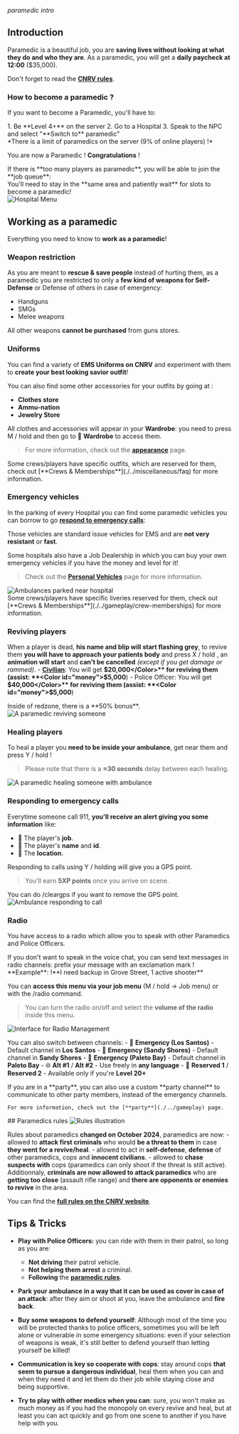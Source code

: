 *paramedic intro*

## Introduction 
<Color id="paramedic">Paramedic</Color> is a beautiful job, you are **saving lives without looking at what they do and who they are**. As a <Color id="paramedic">paramedic</Color>, you will get a **daily paycheck at 12:00** (<Color id="money">$35,000</Color>).

Don't forget to read the [**CNRV rules**](https://gtacnr.net/rules).
### How to become a paramedic ?
If you want to become a <Color id="paramedic">Paramedic</Color>, you'll have to:

<Steps>
1. Be **Level 4+** on the server
2. Go to a <Color id="hospital">Hospital</Color><Blip type="hospital_colored" />
3. Speak to the NPC and select "**Switch to** <Color id="paramedic">paramedic</Color>"<br />
*There is a limit of paramedics on the server (9% of online players) !*
</Steps>

You are now a <Color id="paramedic">Paramedic</Color> ! **Congratulations** !
<Aside type="tip">
    If there is **too many players as paramedic**, you will be able to join the **job queue**:<br />
    You'll need to stay in the **same area and patiently wait** for slots to become a paramedic!
</Aside>

<Img src="/paramedic/switch_to_paramedic.webp" alt="Hospital Menu" />

## Working as a paramedic
Everything you need to know to **work as a paramedic**!

### Weapon restriction

As you are meant to **rescue & save people** instead of hurting them, as a <Color id="paramedic">paramedic</Color> you are restricted to only a **few kind of weapons for Self-Defense** or Defense of others in case of emergency:

- Handguns
- SMGs
- Melee weapons

All other weapons **cannot be purchased** from guns stores.

### Uniforms

You can find a variety of **EMS Uniforms on CNRV** and experiment with them to **create your best looking savior outfit**! 

You can also find some other accessories for your outfits by going at :

- **Clothes store** <Blip type="clothe_store" />
- **Ammu-nation** <Blip type="gun_club" />
- **Jewelry Store** <Blip type="jewelry" />

All clothes and accessories will appear in your **Wardrobe**: you need to press <Keyboard>M</Keyboard> / hold <ControllerInput type="VIEW" /> and then go to <Emoji>👕</Emoji> **Wardrobe** to access them.

> For more information, check out the [**appearance**](./../gameplay/appearance) page.

<Aside>
    Some crews/players have specific outfits, which are reserved for them, check out [**Crews & Memberships**](./../miscellaneous/faq) for more information.
</Aside>

### Emergency vehicles

In the parking of every <Color id="hospital">Hospital</Color><Blip type="hospital_colored" /> you can find some <Color id="paramedic">paramedic</Color> vehicles you can borrow to go [**respond to emergency calls**](#responding-to-emergency-calls):

Those vehicles are standard issue vehicles for EMS and are **not very resistant** or **fast**.

Some hospitals also have a <Color id="paramedic">Job Dealership</Color><Blip type="ems_dealership" /> in which you can buy your own emergency vehicles if you have the money and level for it!
> Check out the [**Personal Vehicles**](./../gameplay/personal-vehicles) page for more information. 

<Img src="/paramedic/ambulance_parking.webp" alt="Ambulances parked near hospital" />

<Aside>
    Some crews/players have specific liveries reserved for them, check out [**Crews & Memberships**](./../gameplay/crew-memberships) for more information.
</Aside>

### Reviving players
When a player is dead, **his name and blip will start flashing grey**, to revive them **you will have to approach your patients body** and press <Keyboard>X</Keyboard> / hold <ControllerInput type="UP" />, an **animation will start** and **can't be cancelled** *(except if you get damage or rammed)*.
    - [**Civilian**](./../civilian/civilian): You will get **<Color id="money">$20,000</Color>** for reviving them (assist: **<Color id="money">$5,000</Color>**)
    - <Color id="police" href="./cops">Police Officer</Color>: You will get **<Color id="money">$40,000</Color>** for reviving them (assist: **<Color id="money">$5,000</Color>**)
<Aside>
    Inside of redzone, there is a **50% bonus**.
</Aside>

<Img src="/paramedic/ambulance_revive.webp" alt="A paramedic reviving someone" />

### Healing players
To heal a player you **need to be inside your ambulance**, get near them and press <Keyboard>Y</Keyboard> / hold <ControllerInput type="UP" />! 
> Please note that there is a **≈30 seconds** delay between each healing.

<Img src="/paramedic/ambulance_heal.webp" alt="A paramedic healing someone with ambulance" />

### Responding to emergency calls
Everytime someone call 911, **you'll receive an alert giving you some information** like: 

- <Emoji>👔</Emoji> The player's **job**.
- <Emoji>👤</Emoji> The player's **name** and **id**.
- <Emoji>📍</Emoji> The **location**.

Responding to calls using <Keyboard>Y</Keyboard> / holding <ControllerInput type="UP" /> will give you a <Color id="gps">GPS point</Color>.
> You'll earn **5XP points** once you arrive on scene.

<Aside type="tip">You can do <Color id="gps">/cleargps</Color> if you want to remove the <Color id="gps">GPS point</Color>.</Aside>

<Img src="/paramedic/responding_to_call.webp" alt="Ambulance responding to call" />

### Radio
You have access to a radio which allow you to speak with other <Color id="paramedic">Paramedics</Color> and <Color id="police" href="./cops">Police Officers</Color>.
<Aside type="tip">If you don't want to speak in the voice chat, you can send text messages in radio channels: prefix your message with an exclamation mark <Keyboard>!</Keyboard><br />**Example**: <Keyboard>!</Keyboard>**I need backup in Grove Street, 1 active shooter**</Aside>

You can **access this menu via your job menu** (<Keyboard>M</Keyboard> / hold <ControllerInput type="VIEW" /> → Job menu) or with the <Keyboard>/radio</Keyboard> command.

> You can turn the radio <Color id="non_violent">on</Color>/<Color id="violent">off</Color> and select the **volume of the radio** inside this menu.

<Img src="/cops/radio.webp" alt="Interface for Radio Management"/>

You can also switch between channels:
    - <Emoji>📡</Emoji> **Emergency (Los Santos)** - Default channel in **Los Santos**
    - <Emoji>📡</Emoji> **Emergency (Sandy Shores)** - Default channel in **Sandy Shores**
    - <Emoji>📡</Emoji> **Emergency (Paleto Bay)** - Default channel in **Paleto Bay**
    - <Emoji>🌐</Emoji> **Alt #1** / **Alt #2** - Use freely in **any language**
    - <Emoji>🔐</Emoji> **Reserved 1** / **Reserved 2** - Available only if you're **Level 20+**

<Aside type="tip">
    If you are in a **party**, you can also use a custom **party channel** to communicate to other party members, instead of the emergency channels.

    For more information, check out the [**party**](./../gameplay) page.
</Aside>
## Paramedics rules
<Img src="/paramedic/rules.webp" alt="Rules illustration"/>

Rules about paramedics **changed on October 2024**, paramedics are now:
    - allowed to **attack first criminals** who would **be a threat to them** in case **they went for a revive/heal**.
    - allowed to act in **self-defense**, **defense** of other <Color id="paramedic">paramedics</Color>, <Color id="police">cops</Color> and **innocent civilians**.
    - allowed to **chase suspects with** <Color id="police">cops</Color> (paramedics can only shoot if the threat is still active).
Additionnaly, **criminals are now allowed to attack paramedics** who are **getting too close** (assault rifle range) and **there are opponents or enemies to revive** in the area.

You can find the [**full rules on the CNRV website**](https://gtacnr.net/rules/full).

## Tips & Tricks
- **Play with <Color id="police" href="./cops">Police Officers</Color>:** you can ride with them in their patrol, so long as you are:
  - **Not driving** their patrol vehicle.
  - **Not helping them arrest** a criminal.
  - **Following** the [**paramedic rules**](#paramedics-rules).

- **Park your ambulance in a way that it can be used as cover in case of an attack**: after they aim or shoot at you, leave the ambulance and **fire back**.

- **Buy some weapons to defend yourself**: Although most of the time you will be protected thanks to police officers, sometimes you will be left alone or vulnerable in some emergency situations: even if your selection of weapons is weak, it's still better to defend yourself than letting yourself be killed!

- **Communication is key so cooperate with cops**: stay around cops **that seem to pursue a dangerous individual**, heal them when you can and when they need it and let them do their job while staying close and being supportive.

- **Try to play with other medics when you can**: sure, you won't make as much money as if you had the monopoly on every revive and heal, but at least you can act quickly and go from one scene to another if you have help with you.